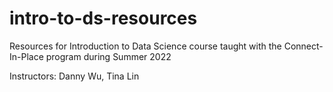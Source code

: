 # intro-to-ds-resources
 
Resources for Introduction to Data Science course taught with the Connect-In-Place program during Summer 2022 

Instructors: Danny Wu, Tina Lin
